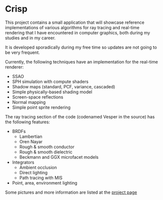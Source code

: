 # Crisp
This project contains a small application that will showcase reference implementations of various algorithms for ray tracing and
real-time rendering that I have encountered in computer graphics, both during my studies and in my career.

It is developed sporadically during my free time so updates are not going to be very frequent.

Currently, the following techniques have an implementation for the real-time renderer:
  - SSAO
  - SPH simulation with compute shaders
  - Shadow maps (standard, PCF, variance, cascaded)
  - Simple physically-based shading model
  - Screen-space reflections
  - Normal mapping
  - Simple point sprite rendering
  
The ray tracing section of the code (codenamed Vesper in the source) has the following features:
  - BRDFs
    - Lambertian
    - Oren Nayar
    - Rough & smooth conductor
    - Rough & smooth dielectric
    - Beckmann and GGX microfacet models
  - Integrators
    - Ambient occlusion
    - Direct lighting
    - Path tracing with MIS
  - Point, area, environment lighting
  
  Some pictures and more information are listed at the [project page](https://fallenshard.github.io/crisp-home.html)
